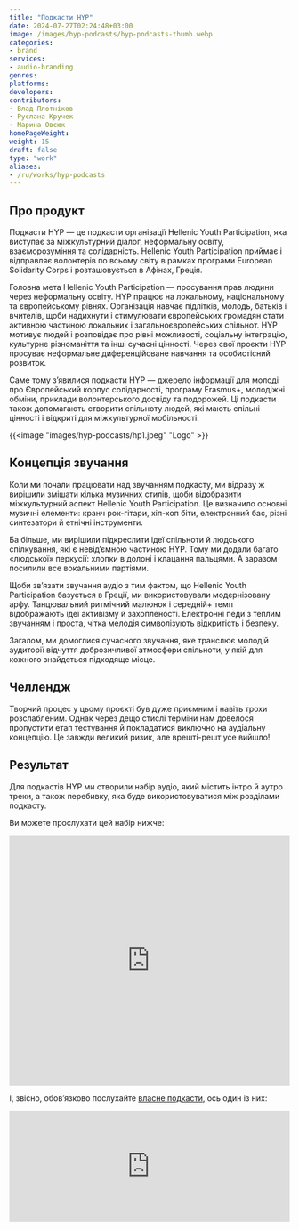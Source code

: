 ```yaml
---
title: "Подкасти HYP"
date: 2024-07-27T02:24:48+03:00
image: /images/hyp-podcasts/hyp-podcasts-thumb.webp
categories:
- brand
services:
- audio-branding
genres:
platforms:
developers:
contributors:
- Влад Плотніков
- Руслана Кручек
- Марина Овсюк
homePageWeight:
weight: 15
draft: false
type: "work"
aliases:
- /ru/works/hyp-podcasts
---
```


## Про продукт

Подкасти HYP — це подкасти організації Hellenic Youth Participation, яка виступає за міжкультурний діалог, неформальну освіту, взаєморозуміння та солідарність. Hellenic Youth Participation приймає і відправляє волонтерів по всьому світу в рамках програми European Solidarity Corps і розташовується в Афінах, Греція.

Головна мета Hellenic Youth Participation — просування прав людини через неформальну освіту. HYP працює на локальному, національному та європейському рівнях. Організація навчає підлітків, молодь, батьків і вчителів, щоби надихнути і стимулювати європейських громадян стати активною частиною локальних і загальноєвропейських спільнот. HYP мотивує людей і розповідає про рівні можливості, соціальну інтеграцію, культурне різноманіття та інші сучасні цінності. Через свої проєкти HYP просуває неформальне диференційоване навчання та особистісний розвиток.

Саме тому з’явилися подкасти HYP — джерело інформації для молоді про Європейський корпус солідарності, програму Erasmus+, молодіжні обміни, приклади волонтерського досвіду та подорожей. Ці подкасти також допомагають створити спільноту людей, які мають спільні цінності і відкриті для міжкультурної мобільності.

{{<image "images/hyp-podcasts/hp1.jpeg" "Logo"  >}}

## Концепція звучання

Коли ми почали працювати над звучанням подкасту, ми відразу ж вирішили змішати кілька музичних стилів, щоби відобразити міжкультурний аспект Hellenic Youth Participation. Це визначило основні музичні елементи: кранч рок-гітари, хіп-хоп біти, електронний бас, різні синтезатори й етнічні інструменти.

Ба більше, ми вирішили підкреслити ідеї спільноти й людського спілкування, які є невід’ємною частиною HYP. Тому ми додали багато «людської» перкусії: хлопки в долоні і клацання пальцями. А заразом посилили все вокальними партіями.

Щоби зв’язати звучання аудіо з тим фактом, що Hellenic Youth Participation базується в Греції, ми використовували модернізовану арфу. Танцювальний ритмічний малюнок і середній+ темп відображають ідеї активізму й захопленості. Електронні педи з теплим звучанням і проста, чітка мелодія символізують відкритість і безпеку.

Загалом, ми домоглися сучасного звучання, яке транслює молодій аудиторії відчуття доброзичливої атмосфери спільноти, у якій для кожного знайдеться підходяще місце.

## Челлендж

Творчий процес у цьому проєкті був дуже приємним і навіть трохи розслабленим. Однак через дещо стислі терміни нам довелося пропустити етап тестування й покладатися виключно на аудіальну концепцію. Це завжди великий ризик, але врешті-решт усе вийшло!

## Результат

Для подкастів HYP ми створили набір аудіо, який містить інтро й аутро треки, а також перебивку, яка буде використовуватися між розділами подкасту.

Ви можете прослухати цей набір нижче:

<iframe loading="lazy" width="100%" height="450" scrolling="no" frameborder="no" allow="autoplay" src="https://w.soundcloud.com/player/?url=https%3A//api.soundcloud.com/playlists/1266827038&amp;color=%23f23b0d&amp;auto_play=false&amp;hide_related=false&amp;show_comments=false&amp;show_user=true&amp;show_reposts=false&amp;show_teaser=false"></iframe>

І, звісно, обов’язково послухайте [власне подкасти](https://podcasters.spotify.com/pod/show/hyppodcasts), ось один із них:

<iframe loading="lazy" src="https://anchor.fm/hyppodcasts/embed/episodes/ESC--A-Volunteering-Experience-Germany--Croatia-e15lpbf" height="200px" width="100%" frameborder="0" scrolling="no"></iframe>

